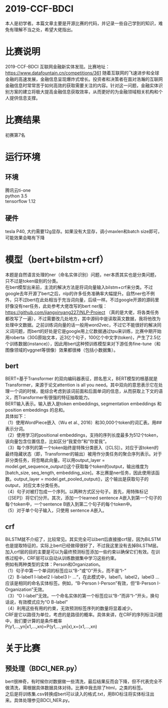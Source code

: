 # 2019-CCF-BDCI
本人是初学者。本篇文章主要是开源比赛的代码，并记录一些自己学到的知识，难免有理解不当之处，希望大佬指出。  
# 比赛说明
2019-CCF-BDCI 互联网金融新实体发现。比赛地址：https://www.datafountain.cn/competitions/361 
随着互联网的飞速进步和全球金融的高速发展，金融信息呈现爆炸式增长。投资者和决策者在面对浩瀚的互联网金融信息时常常苦于如何高效的获取需要关注的内容。针对这一问题，金融实体识别方案的建立将极大提高金融信息获取效率，从而更好的为金融领域相关机构和个人提供信息支撑。
# 比赛结果 
初赛第7名  
# 运行环境
## 环境  
腾讯云ti-one  
python 3.5  
tensorflow 1.12  
## 硬件  
tesla P40, 大约需要12g显存。如果没有大显存，调小maxlen和batch size即可，可能效果会略有下降  
# 模型（bert+bilstm+crf）
本题是自然语言处理的ner（命名实体识别）问题，ner本质其实也是分类问题，只不过是token级别的分类。  
在bert模型出来前，主流的解决方法是将词向量输入bilstm+crf来分类。不过google去年开源了bert之后，nlp的许多任务准确率大幅提升。自然ner也不例外，只不过bert在此处相当于充当词向量，后续一样。不过google开源的源码里好像没有ner任务，此处参考大佬改写的bert ner版：https://github.com/jiangxinyang227/NLP-Project （真的是大佬，将各类任务都改写了一遍），不过需要改几处地方，其中源码中是读取英文数据，我将他改为处理中文数据。之前训练词向量的话一般用word2vec，不过它不能很好的解决同义词问题，而bert的好处是它是google用上亿数据通过tpu来训练，比赛中期开始用roberta（30G原始文本，近3亿个句子，100亿个中文字(token)，产生了2.5亿个训练数据(instance)），因此用bert这种预训练模型来对下游任务fine-tune（和图像领域的vggnet等很像）效果都很棒（包括小数据集）。
## bert
BERT=基于Transformer 的双向编码器表征，顾名思义，BERT模型的根基就是Transformer，来源于论文attention is all you need。其中双向的意思表示它在处理一个词的时候，能综合考虑到该词前面和后面单词的信息，从而获取上下文的语义，而Transformer有很强的特征抽取能力。   
BERT输入表示。输入嵌入是token embeddings, segmentation embeddings 和position embeddings 的总和。  
具体如下：  
（1）使用WordPiece嵌入（Wu et al., 2016）和30,000个token的词汇表。用##表示分词。  
（2）使用学习的positional embeddings，支持的序列长度最多为512个token，该向量包含位置信息，比如区分“我爱你”和”你爱我“。    
（3）每个序列的第一个token始终是特殊分类嵌入（[CLS]）。对应于该token的最终隐藏状态（即，Transformer的输出）被用作分类任务的聚合序列表示。对于非分类任务，将忽略此向量。可以用output_layer = model.get_sequence_output()这个获取每个token的output，输出维度为[batch_size, seq_length, embedding_size]。本比赛是ner任务，因此使用该函数。output_layer = model.get_pooled_output()，这个输出是获取句子的output，对应文本分类任务。  
（4）句子对被打包成一个序列。以两种方式区分句子。首先，用特殊标记（[SEP]）将它们分开。其次，添加一个learned sentence A嵌入到第一个句子的每个token中，一个sentence B嵌入到第二个句子的每个token中。  
（5）对于单个句子输入，只使用 sentence A嵌入。  
## crf
BiLSTM就不介绍了，比较常见。其实完全可以bert后直接接crf层，因为BiLSTM也是提取特征的，实际上bert已经做得很好了，不过我这里没有去掉BiLSTM层。  
加入crf层的目的主要是可以为最终预测标签添加一些约束以确保它们有效。在训练过程中，CRF层可以自动从训练数据集中学习这些约束。  
例如有两种类型的实体：Person和Organization。  
（1）句子中第一个单词的标签应以“B-”或“O”开头，而不是“I-”  
（2）B-label1 I-label2 I-label3 I- …“，在此模式中，label1，label2，label3 …应该是相同的命名实体标签。例如，“B-Person I-Person”有效，但“B-Person I-Organization”无效。  
（3）“O I-label”无效。一个命名实体的第一个标签应以“B-”而非“I-”开头，换句话说，有效模式应为“O B-label”  
（4）利用这些有用的约束，无效预测标签序列的数量将显着减少。    
CRF是它以路径为单位，考虑的是路径的概率。具体来讲，在CRF的序列标注问题中，我们要计算的是条件概率    
P(y1,…,yn|x1,…,xn)=P(y1,…,yn|x),x=(x1,…,xn)
# 关于比赛
## 预处理（BDCI_NER.py）
bert很神奇，有时候你对数据做一些清洗，最后结果反而会下降，但不代表完全不做清洗，需根据具体数据具体对待。比赛中我去除了html，<img>之类的标签。  
之后是将训练集.csv转换成bert可以读入的格式.txt，用BIO标注将实体标注出来。具体处理参见BDCI_NER.py。  
